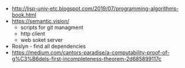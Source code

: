 
* http://lisp-univ-etc.blogspot.com/2019/07/programming-algorithms-book.html
* https://semantic.vision/
  * scripts for git managment  
  * http client
  * web soket server
* Roslyn - find all dependencies 
* https://medium.com/cantors-paradise/a-computability-proof-of-g%C3%B6dels-first-incompleteness-theorem-2d685899117c
